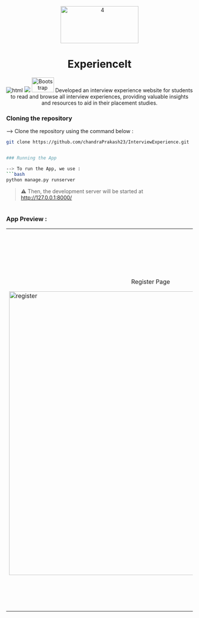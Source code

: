 <div align="center">
<img width="210" height = "100" alt="4" src="https://tse3.mm.bing.net/th?id=OIP.LhMNlQuO0LwczzYEvPeVJwAAAA&pid=Api&P=0&h=180">


# ExperienceIt
</div>
<div>
    <p align="center">
        <img src="https://img.shields.io/badge/HTML5-E34F26?style=for-the-badge&logo=html5&logoColor=white" alt="html"/>
       <img src="https://camo.githubusercontent.com/0562f16a4ae7e35dae6087bf8b7805fb7e664a9e7e20ae6d163d94e56b94f32d/68747470733a2f2f696d672e736869656c64732e696f2f62616467652f707974686f6e2d3336373041303f7374796c653d666f722d7468652d6261646765266c6f676f3d707974686f6e266c6f676f436f6c6f723d666664643534">
      <img src="https://getbootstrap.com/docs/5.3/assets/brand/bootstrap-logo-shadow.png" alt="Bootstrap logo" width="60" height="40 />  
        <br>
    </p>
        <p align="center">
  Developed an interview experience website for students to read and browse all interview experiences, providing valuable insights and resources to aid in their
placement studies.

</p>
</div>

### Cloning the repository


--> Clone the repository using the command below :
```bash
git clone https://github.com/chandraPrakash23/InterviewExperience.git


### Running the App

--> To run the App, we use :
```bash
python manage.py runserver

```

> ⚠ Then, the development server will be started at http://127.0.0.1:8000/

#

### App Preview :

<table width="100%"> 
<tr>
<td width="50%">      
&nbsp; 
<br>
<p align="center">
  Register Page
</p>
<img width="764" alt="register" src="https://github.com/chandraPrakash23/InterviewExperience/assets/98103882/753115cf-da52-4594-a097-31924dda3984">

</td> 
<td width="50%">
<br>
<p align="center">
  Login Page
</p>
<img width="951" alt="login" src="https://github.com/chandraPrakash23/InterviewExperience/assets/98103882/c15fba9c-4fd8-4b27-a290-264327b79697">


</td>
</td>

</table>
